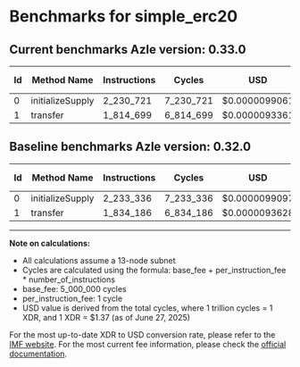 # Benchmarks for simple_erc20

## Current benchmarks Azle version: 0.33.0
| Id | Method Name | Instructions | Cycles | USD | USD/Million Calls | Change |
|-----------|-------------|------------|--------|-----|--------------|-------|
| 0 | initializeSupply | 2_230_721 | 7_230_721 | $0.0000099061 | $9.90 | <font color="green">-2_615</font> |
| 1 | transfer | 1_814_699 | 6_814_699 | $0.0000093361 | $9.33 | <font color="green">-19_487</font> |

## Baseline benchmarks Azle version: 0.32.0
| Id | Method Name | Instructions | Cycles | USD | USD/Million Calls |
|-----------|-------------|------------|--------|-----|--------------|
| 0 | initializeSupply | 2_233_336 | 7_233_336 | $0.0000099097 | $9.90 |
| 1 | transfer | 1_834_186 | 6_834_186 | $0.0000093628 | $9.36 |



---

**Note on calculations:**
- All calculations assume a 13-node subnet
- Cycles are calculated using the formula: base_fee + per_instruction_fee \* number_of_instructions
- base_fee: 5_000_000 cycles
- per_instruction_fee: 1 cycle
- USD value is derived from the total cycles, where 1 trillion cycles = 1 XDR, and 1 XDR = $1.37 (as of June 27, 2025)

For the most up-to-date XDR to USD conversion rate, please refer to the [IMF website](https://www.imf.org/external/np/fin/data/rms_sdrv.aspx).
For the most current fee information, please check the [official documentation](https://internetcomputer.org/docs/references/cycles-cost-formulas).